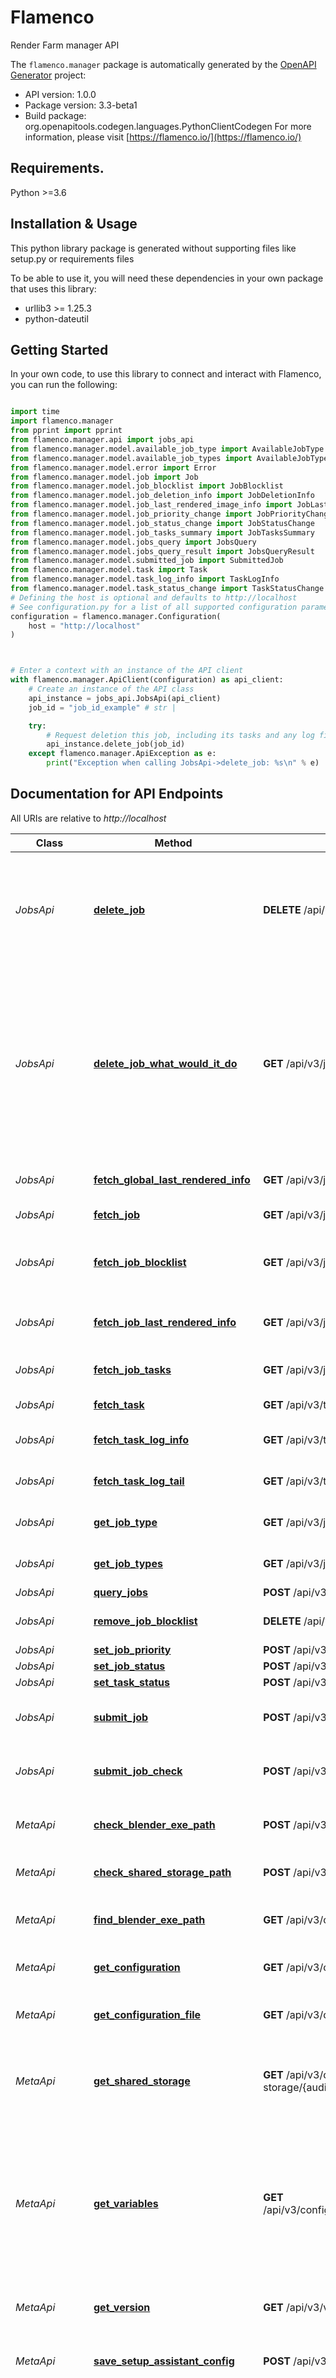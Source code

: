 # Flamenco
Render Farm manager API

The `flamenco.manager` package is automatically generated by the [OpenAPI Generator](https://openapi-generator.tech) project:

- API version: 1.0.0
- Package version: 3.3-beta1
- Build package: org.openapitools.codegen.languages.PythonClientCodegen
For more information, please visit [https://flamenco.io/](https://flamenco.io/)

## Requirements.

Python >=3.6

## Installation & Usage

This python library package is generated without supporting files like setup.py or requirements files

To be able to use it, you will need these dependencies in your own package that uses this library:

* urllib3 >= 1.25.3
* python-dateutil

## Getting Started

In your own code, to use this library to connect and interact with Flamenco,
you can run the following:

```python

import time
import flamenco.manager
from pprint import pprint
from flamenco.manager.api import jobs_api
from flamenco.manager.model.available_job_type import AvailableJobType
from flamenco.manager.model.available_job_types import AvailableJobTypes
from flamenco.manager.model.error import Error
from flamenco.manager.model.job import Job
from flamenco.manager.model.job_blocklist import JobBlocklist
from flamenco.manager.model.job_deletion_info import JobDeletionInfo
from flamenco.manager.model.job_last_rendered_image_info import JobLastRenderedImageInfo
from flamenco.manager.model.job_priority_change import JobPriorityChange
from flamenco.manager.model.job_status_change import JobStatusChange
from flamenco.manager.model.job_tasks_summary import JobTasksSummary
from flamenco.manager.model.jobs_query import JobsQuery
from flamenco.manager.model.jobs_query_result import JobsQueryResult
from flamenco.manager.model.submitted_job import SubmittedJob
from flamenco.manager.model.task import Task
from flamenco.manager.model.task_log_info import TaskLogInfo
from flamenco.manager.model.task_status_change import TaskStatusChange
# Defining the host is optional and defaults to http://localhost
# See configuration.py for a list of all supported configuration parameters.
configuration = flamenco.manager.Configuration(
    host = "http://localhost"
)



# Enter a context with an instance of the API client
with flamenco.manager.ApiClient(configuration) as api_client:
    # Create an instance of the API class
    api_instance = jobs_api.JobsApi(api_client)
    job_id = "job_id_example" # str | 

    try:
        # Request deletion this job, including its tasks and any log files. The actual deletion may happen in the background. No job files will be deleted (yet). 
        api_instance.delete_job(job_id)
    except flamenco.manager.ApiException as e:
        print("Exception when calling JobsApi->delete_job: %s\n" % e)
```

## Documentation for API Endpoints

All URIs are relative to *http://localhost*

Class | Method | HTTP request | Description
------------ | ------------- | ------------- | -------------
*JobsApi* | [**delete_job**](flamenco/manager/docs/JobsApi.md#delete_job) | **DELETE** /api/v3/jobs/{job_id} | Request deletion this job, including its tasks and any log files. The actual deletion may happen in the background. No job files will be deleted (yet). 
*JobsApi* | [**delete_job_what_would_it_do**](flamenco/manager/docs/JobsApi.md#delete_job_what_would_it_do) | **GET** /api/v3/jobs/{job_id}/what-would-delete-do | Get info about what would be deleted when deleting this job. The job itself, its logs, and the last-rendered images will always be deleted. The job files are only deleted conditionally, and this operation can be used to figure that out. 
*JobsApi* | [**fetch_global_last_rendered_info**](flamenco/manager/docs/JobsApi.md#fetch_global_last_rendered_info) | **GET** /api/v3/jobs/last-rendered | Get the URL that serves the last-rendered images.
*JobsApi* | [**fetch_job**](flamenco/manager/docs/JobsApi.md#fetch_job) | **GET** /api/v3/jobs/{job_id} | Fetch info about the job.
*JobsApi* | [**fetch_job_blocklist**](flamenco/manager/docs/JobsApi.md#fetch_job_blocklist) | **GET** /api/v3/jobs/{job_id}/blocklist | Fetch the list of workers that are blocked from doing certain task types on this job.
*JobsApi* | [**fetch_job_last_rendered_info**](flamenco/manager/docs/JobsApi.md#fetch_job_last_rendered_info) | **GET** /api/v3/jobs/{job_id}/last-rendered | Get the URL that serves the last-rendered images of this job.
*JobsApi* | [**fetch_job_tasks**](flamenco/manager/docs/JobsApi.md#fetch_job_tasks) | **GET** /api/v3/jobs/{job_id}/tasks | Fetch a summary of all tasks of the given job.
*JobsApi* | [**fetch_task**](flamenco/manager/docs/JobsApi.md#fetch_task) | **GET** /api/v3/tasks/{task_id} | Fetch a single task.
*JobsApi* | [**fetch_task_log_info**](flamenco/manager/docs/JobsApi.md#fetch_task_log_info) | **GET** /api/v3/tasks/{task_id}/log | Get the URL of the task log, and some more info.
*JobsApi* | [**fetch_task_log_tail**](flamenco/manager/docs/JobsApi.md#fetch_task_log_tail) | **GET** /api/v3/tasks/{task_id}/logtail | Fetch the last few lines of the task&#39;s log.
*JobsApi* | [**get_job_type**](flamenco/manager/docs/JobsApi.md#get_job_type) | **GET** /api/v3/jobs/type/{typeName} | Get single job type and its parameters.
*JobsApi* | [**get_job_types**](flamenco/manager/docs/JobsApi.md#get_job_types) | **GET** /api/v3/jobs/types | Get list of job types and their parameters.
*JobsApi* | [**query_jobs**](flamenco/manager/docs/JobsApi.md#query_jobs) | **POST** /api/v3/jobs/query | Fetch list of jobs.
*JobsApi* | [**remove_job_blocklist**](flamenco/manager/docs/JobsApi.md#remove_job_blocklist) | **DELETE** /api/v3/jobs/{job_id}/blocklist | Remove entries from a job blocklist.
*JobsApi* | [**set_job_priority**](flamenco/manager/docs/JobsApi.md#set_job_priority) | **POST** /api/v3/jobs/{job_id}/setpriority | 
*JobsApi* | [**set_job_status**](flamenco/manager/docs/JobsApi.md#set_job_status) | **POST** /api/v3/jobs/{job_id}/setstatus | 
*JobsApi* | [**set_task_status**](flamenco/manager/docs/JobsApi.md#set_task_status) | **POST** /api/v3/tasks/{task_id}/setstatus | 
*JobsApi* | [**submit_job**](flamenco/manager/docs/JobsApi.md#submit_job) | **POST** /api/v3/jobs | Submit a new job for Flamenco Manager to execute.
*JobsApi* | [**submit_job_check**](flamenco/manager/docs/JobsApi.md#submit_job_check) | **POST** /api/v3/jobs/check | Submit a new job for Flamenco Manager to check.
*MetaApi* | [**check_blender_exe_path**](flamenco/manager/docs/MetaApi.md#check_blender_exe_path) | **POST** /api/v3/configuration/check/blender | Validate a CLI command for use as way to start Blender
*MetaApi* | [**check_shared_storage_path**](flamenco/manager/docs/MetaApi.md#check_shared_storage_path) | **POST** /api/v3/configuration/check/shared-storage | Validate a path for use as shared storage.
*MetaApi* | [**find_blender_exe_path**](flamenco/manager/docs/MetaApi.md#find_blender_exe_path) | **GET** /api/v3/configuration/check/blender | Find one or more CLI commands for use as way to start Blender
*MetaApi* | [**get_configuration**](flamenco/manager/docs/MetaApi.md#get_configuration) | **GET** /api/v3/configuration | Get the configuration of this Manager.
*MetaApi* | [**get_configuration_file**](flamenco/manager/docs/MetaApi.md#get_configuration_file) | **GET** /api/v3/configuration/file | Retrieve the configuration of Flamenco Manager.
*MetaApi* | [**get_shared_storage**](flamenco/manager/docs/MetaApi.md#get_shared_storage) | **GET** /api/v3/configuration/shared-storage/{audience}/{platform} | Get the shared storage location of this Manager, adjusted for the given audience and platform. 
*MetaApi* | [**get_variables**](flamenco/manager/docs/MetaApi.md#get_variables) | **GET** /api/v3/configuration/variables/{audience}/{platform} | Get the variables of this Manager. Used by the Blender add-on to recognise two-way variables, and for the web interface to do variable replacement based on the browser&#39;s platform. 
*MetaApi* | [**get_version**](flamenco/manager/docs/MetaApi.md#get_version) | **GET** /api/v3/version | Get the Flamenco version of this Manager
*MetaApi* | [**save_setup_assistant_config**](flamenco/manager/docs/MetaApi.md#save_setup_assistant_config) | **POST** /api/v3/configuration/setup-assistant | Update the Manager&#39;s configuration, and restart it in fully functional mode.
*ShamanApi* | [**shaman_checkout**](flamenco/manager/docs/ShamanApi.md#shaman_checkout) | **POST** /api/v3/shaman/checkout/create | Create a directory, and symlink the required files into it. The files must all have been uploaded to Shaman before calling this endpoint.
*ShamanApi* | [**shaman_checkout_requirements**](flamenco/manager/docs/ShamanApi.md#shaman_checkout_requirements) | **POST** /api/v3/shaman/checkout/requirements | Checks a Shaman Requirements file, and reports which files are unknown.
*ShamanApi* | [**shaman_file_store**](flamenco/manager/docs/ShamanApi.md#shaman_file_store) | **POST** /api/v3/shaman/files/{checksum}/{filesize} | Store a new file on the Shaman server. Note that the Shaman server can forcibly close the HTTP connection when another client finishes uploading the exact same file, to prevent double uploads. The file&#39;s contents should be sent in the request body. 
*ShamanApi* | [**shaman_file_store_check**](flamenco/manager/docs/ShamanApi.md#shaman_file_store_check) | **GET** /api/v3/shaman/files/{checksum}/{filesize} | Check the status of a file on the Shaman server. 
*WorkerApi* | [**may_worker_run**](flamenco/manager/docs/WorkerApi.md#may_worker_run) | **GET** /api/v3/worker/task/{task_id}/may-i-run | The response indicates whether the worker is allowed to run / keep running the task. Optionally contains a queued worker status change. 
*WorkerApi* | [**register_worker**](flamenco/manager/docs/WorkerApi.md#register_worker) | **POST** /api/v3/worker/register-worker | Register a new worker
*WorkerApi* | [**schedule_task**](flamenco/manager/docs/WorkerApi.md#schedule_task) | **POST** /api/v3/worker/task | Obtain a new task to execute
*WorkerApi* | [**sign_off**](flamenco/manager/docs/WorkerApi.md#sign_off) | **POST** /api/v3/worker/sign-off | Mark the worker as offline
*WorkerApi* | [**sign_on**](flamenco/manager/docs/WorkerApi.md#sign_on) | **POST** /api/v3/worker/sign-on | Authenticate &amp; sign in the worker.
*WorkerApi* | [**task_output_produced**](flamenco/manager/docs/WorkerApi.md#task_output_produced) | **POST** /api/v3/worker/task/{task_id}/output-produced | Store the most recently rendered frame here. Note that it is up to the Worker to ensure this is in a format that&#39;s digestable by the Manager. Currently only PNG and JPEG support is planned. 
*WorkerApi* | [**task_update**](flamenco/manager/docs/WorkerApi.md#task_update) | **POST** /api/v3/worker/task/{task_id} | Update the task, typically to indicate progress, completion, or failure.
*WorkerApi* | [**worker_state**](flamenco/manager/docs/WorkerApi.md#worker_state) | **GET** /api/v3/worker/state | 
*WorkerApi* | [**worker_state_changed**](flamenco/manager/docs/WorkerApi.md#worker_state_changed) | **POST** /api/v3/worker/state-changed | Worker changed state. This could be as acknowledgement of a Manager-requested state change, or in response to worker-local signals.
*WorkerMgtApi* | [**create_worker_tag**](flamenco/manager/docs/WorkerMgtApi.md#create_worker_tag) | **POST** /api/v3/worker-mgt/tags | Create a new worker tag.
*WorkerMgtApi* | [**delete_worker**](flamenco/manager/docs/WorkerMgtApi.md#delete_worker) | **DELETE** /api/v3/worker-mgt/workers/{worker_id} | Remove the given worker. It is recommended to only call this function when the worker is in &#x60;offline&#x60; state. If the worker is still running, stop it first. Any task still assigned to the worker will be requeued. 
*WorkerMgtApi* | [**delete_worker_tag**](flamenco/manager/docs/WorkerMgtApi.md#delete_worker_tag) | **DELETE** /api/v3/worker-mgt/tag/{tag_id} | Remove this worker tag. This unassigns all workers from the tag and removes it.
*WorkerMgtApi* | [**fetch_worker**](flamenco/manager/docs/WorkerMgtApi.md#fetch_worker) | **GET** /api/v3/worker-mgt/workers/{worker_id} | Fetch info about the worker.
*WorkerMgtApi* | [**fetch_worker_sleep_schedule**](flamenco/manager/docs/WorkerMgtApi.md#fetch_worker_sleep_schedule) | **GET** /api/v3/worker-mgt/workers/{worker_id}/sleep-schedule | 
*WorkerMgtApi* | [**fetch_worker_tag**](flamenco/manager/docs/WorkerMgtApi.md#fetch_worker_tag) | **GET** /api/v3/worker-mgt/tag/{tag_id} | Get a single worker tag.
*WorkerMgtApi* | [**fetch_worker_tags**](flamenco/manager/docs/WorkerMgtApi.md#fetch_worker_tags) | **GET** /api/v3/worker-mgt/tags | Get list of worker tags.
*WorkerMgtApi* | [**fetch_workers**](flamenco/manager/docs/WorkerMgtApi.md#fetch_workers) | **GET** /api/v3/worker-mgt/workers | Get list of workers.
*WorkerMgtApi* | [**request_worker_status_change**](flamenco/manager/docs/WorkerMgtApi.md#request_worker_status_change) | **POST** /api/v3/worker-mgt/workers/{worker_id}/setstatus | 
*WorkerMgtApi* | [**set_worker_sleep_schedule**](flamenco/manager/docs/WorkerMgtApi.md#set_worker_sleep_schedule) | **POST** /api/v3/worker-mgt/workers/{worker_id}/sleep-schedule | 
*WorkerMgtApi* | [**set_worker_tags**](flamenco/manager/docs/WorkerMgtApi.md#set_worker_tags) | **POST** /api/v3/worker-mgt/workers/{worker_id}/settags | 
*WorkerMgtApi* | [**update_worker_tag**](flamenco/manager/docs/WorkerMgtApi.md#update_worker_tag) | **PUT** /api/v3/worker-mgt/tag/{tag_id} | Update an existing worker tag.


## Documentation For Models

 - [AssignedTask](flamenco/manager/docs/AssignedTask.md)
 - [AvailableJobSetting](flamenco/manager/docs/AvailableJobSetting.md)
 - [AvailableJobSettingEvalInfo](flamenco/manager/docs/AvailableJobSettingEvalInfo.md)
 - [AvailableJobSettingSubtype](flamenco/manager/docs/AvailableJobSettingSubtype.md)
 - [AvailableJobSettingType](flamenco/manager/docs/AvailableJobSettingType.md)
 - [AvailableJobSettingVisibility](flamenco/manager/docs/AvailableJobSettingVisibility.md)
 - [AvailableJobType](flamenco/manager/docs/AvailableJobType.md)
 - [AvailableJobTypes](flamenco/manager/docs/AvailableJobTypes.md)
 - [BlenderPathCheckResult](flamenco/manager/docs/BlenderPathCheckResult.md)
 - [BlenderPathFindResult](flamenco/manager/docs/BlenderPathFindResult.md)
 - [BlenderPathSource](flamenco/manager/docs/BlenderPathSource.md)
 - [Command](flamenco/manager/docs/Command.md)
 - [Error](flamenco/manager/docs/Error.md)
 - [FlamencoVersion](flamenco/manager/docs/FlamencoVersion.md)
 - [Job](flamenco/manager/docs/Job.md)
 - [JobAllOf](flamenco/manager/docs/JobAllOf.md)
 - [JobBlocklist](flamenco/manager/docs/JobBlocklist.md)
 - [JobBlocklistEntry](flamenco/manager/docs/JobBlocklistEntry.md)
 - [JobDeletionInfo](flamenco/manager/docs/JobDeletionInfo.md)
 - [JobLastRenderedImageInfo](flamenco/manager/docs/JobLastRenderedImageInfo.md)
 - [JobMetadata](flamenco/manager/docs/JobMetadata.md)
 - [JobPriorityChange](flamenco/manager/docs/JobPriorityChange.md)
 - [JobSettings](flamenco/manager/docs/JobSettings.md)
 - [JobStatus](flamenco/manager/docs/JobStatus.md)
 - [JobStatusChange](flamenco/manager/docs/JobStatusChange.md)
 - [JobStorageInfo](flamenco/manager/docs/JobStorageInfo.md)
 - [JobTasksSummary](flamenco/manager/docs/JobTasksSummary.md)
 - [JobsQuery](flamenco/manager/docs/JobsQuery.md)
 - [JobsQueryResult](flamenco/manager/docs/JobsQueryResult.md)
 - [ManagerConfiguration](flamenco/manager/docs/ManagerConfiguration.md)
 - [ManagerVariable](flamenco/manager/docs/ManagerVariable.md)
 - [ManagerVariableAudience](flamenco/manager/docs/ManagerVariableAudience.md)
 - [ManagerVariables](flamenco/manager/docs/ManagerVariables.md)
 - [MayKeepRunning](flamenco/manager/docs/MayKeepRunning.md)
 - [PathCheckInput](flamenco/manager/docs/PathCheckInput.md)
 - [PathCheckResult](flamenco/manager/docs/PathCheckResult.md)
 - [RegisteredWorker](flamenco/manager/docs/RegisteredWorker.md)
 - [SecurityError](flamenco/manager/docs/SecurityError.md)
 - [SetupAssistantConfig](flamenco/manager/docs/SetupAssistantConfig.md)
 - [ShamanCheckout](flamenco/manager/docs/ShamanCheckout.md)
 - [ShamanCheckoutResult](flamenco/manager/docs/ShamanCheckoutResult.md)
 - [ShamanFileSpec](flamenco/manager/docs/ShamanFileSpec.md)
 - [ShamanFileSpecWithStatus](flamenco/manager/docs/ShamanFileSpecWithStatus.md)
 - [ShamanFileStatus](flamenco/manager/docs/ShamanFileStatus.md)
 - [ShamanRequirementsRequest](flamenco/manager/docs/ShamanRequirementsRequest.md)
 - [ShamanRequirementsResponse](flamenco/manager/docs/ShamanRequirementsResponse.md)
 - [ShamanSingleFileStatus](flamenco/manager/docs/ShamanSingleFileStatus.md)
 - [SharedStorageLocation](flamenco/manager/docs/SharedStorageLocation.md)
 - [SocketIOJobUpdate](flamenco/manager/docs/SocketIOJobUpdate.md)
 - [SocketIOLastRenderedUpdate](flamenco/manager/docs/SocketIOLastRenderedUpdate.md)
 - [SocketIOSubscription](flamenco/manager/docs/SocketIOSubscription.md)
 - [SocketIOSubscriptionOperation](flamenco/manager/docs/SocketIOSubscriptionOperation.md)
 - [SocketIOSubscriptionType](flamenco/manager/docs/SocketIOSubscriptionType.md)
 - [SocketIOTaskLogUpdate](flamenco/manager/docs/SocketIOTaskLogUpdate.md)
 - [SocketIOTaskUpdate](flamenco/manager/docs/SocketIOTaskUpdate.md)
 - [SocketIOWorkerTagUpdate](flamenco/manager/docs/SocketIOWorkerTagUpdate.md)
 - [SocketIOWorkerUpdate](flamenco/manager/docs/SocketIOWorkerUpdate.md)
 - [SubmittedJob](flamenco/manager/docs/SubmittedJob.md)
 - [Task](flamenco/manager/docs/Task.md)
 - [TaskLogInfo](flamenco/manager/docs/TaskLogInfo.md)
 - [TaskStatus](flamenco/manager/docs/TaskStatus.md)
 - [TaskStatusChange](flamenco/manager/docs/TaskStatusChange.md)
 - [TaskSummary](flamenco/manager/docs/TaskSummary.md)
 - [TaskUpdate](flamenco/manager/docs/TaskUpdate.md)
 - [TaskWorker](flamenco/manager/docs/TaskWorker.md)
 - [Worker](flamenco/manager/docs/Worker.md)
 - [WorkerAllOf](flamenco/manager/docs/WorkerAllOf.md)
 - [WorkerList](flamenco/manager/docs/WorkerList.md)
 - [WorkerRegistration](flamenco/manager/docs/WorkerRegistration.md)
 - [WorkerSignOn](flamenco/manager/docs/WorkerSignOn.md)
 - [WorkerSleepSchedule](flamenco/manager/docs/WorkerSleepSchedule.md)
 - [WorkerStateChange](flamenco/manager/docs/WorkerStateChange.md)
 - [WorkerStateChanged](flamenco/manager/docs/WorkerStateChanged.md)
 - [WorkerStatus](flamenco/manager/docs/WorkerStatus.md)
 - [WorkerStatusChangeRequest](flamenco/manager/docs/WorkerStatusChangeRequest.md)
 - [WorkerSummary](flamenco/manager/docs/WorkerSummary.md)
 - [WorkerTag](flamenco/manager/docs/WorkerTag.md)
 - [WorkerTagChangeRequest](flamenco/manager/docs/WorkerTagChangeRequest.md)
 - [WorkerTagList](flamenco/manager/docs/WorkerTagList.md)
 - [WorkerTask](flamenco/manager/docs/WorkerTask.md)
 - [WorkerTaskAllOf](flamenco/manager/docs/WorkerTaskAllOf.md)


## Documentation For Authorization


## worker_auth

- **Type**: HTTP basic authentication


## Author




## Notes for Large OpenAPI documents
If the OpenAPI document is large, imports in flamenco.manager.apis and flamenco.manager.models may fail with a
RecursionError indicating the maximum recursion limit has been exceeded. In that case, there are a couple of solutions:

Solution 1:
Use specific imports for apis and models like:
- `from flamenco.manager.api.default_api import DefaultApi`
- `from flamenco.manager.model.pet import Pet`

Solution 2:
Before importing the package, adjust the maximum recursion limit as shown below:
```
import sys
sys.setrecursionlimit(1500)
import flamenco.manager
from flamenco.manager.apis import *
from flamenco.manager.models import *
```

